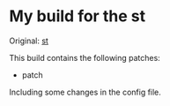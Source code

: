 # My build for the st

Original: [st](https://st.suckless.org/)

This build contains the following patches:
  * patch

Including some changes in the config file.
